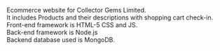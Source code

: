 Ecommerce website for Collector Gems Limited.\
It includes Products and their descriptions with shopping cart check-in.\
Front-end framework is HTML-5 CSS and JS.\
Back-end framework is Node.js\
Backend database used is MongoDB.